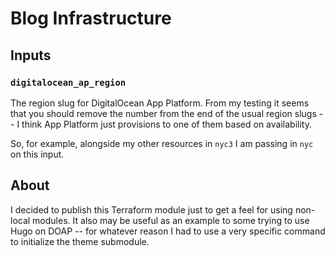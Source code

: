 # Blog Infrastructure

## Inputs

### `digitalocean_ap_region`

The region slug for DigitalOcean App Platform. From my testing it seems that you
should remove the number from the end of the usual region slugs -- I think App
Platform just provisions to one of them based on availability.

So, for example, alongside my other resources in `nyc3` I am passing in `nyc` on this input.

## About

I decided to publish this Terraform module just to get a feel for using
non-local modules. It also may be useful as an example to some trying to use
Hugo on DOAP -- for whatever reason I had to use a very specific command to
initialize the theme submodule.
